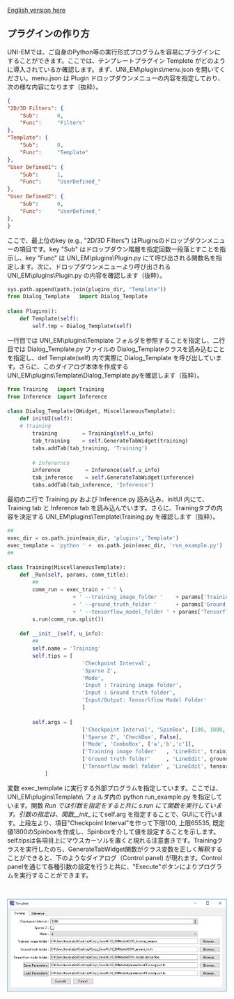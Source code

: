 [English version here](HowToMakePlugin.md)

## プラグインの作り方

UNI-EMでは、ご自身のPython等の実行形式プログラムを容易にプラグインにすることができます。ここでは、テンプレートプラグイン Templete がどのように導入されているか確認します。まず、UNI_EM\plugins\menu.json を開いてください。menu.json は Plugin ドロップダウンメニューの内容を指定しており、次の様な内容になります（抜粋）。
```json
{
"2D/3D Filters": {
	"Sub":		0,
	"Func":		"Filters"
},
"Template": {
	"Sub":		0,
	"Func":		"Template"
},
"User Defined1": {
	"Sub":		1,
	"Func":		"UserDefined_"
},
"User Defined2": {
	"Sub":		0,
	"Func":		"UserDefined_"
},
}
```
ここで、最上位のkey (e.g., "2D/3D Filters") はPluginsのドロップダウンメニューの項目です。key "Sub" はドロップダウン階層を指定回数一段落とすことを指示し、key "Func" は UNI_EM\plugins\Plugin.py にて呼び出される関数名を指定します。次に、ドロップダウンメニューより呼び出される UNI_EM\plugins\Plugin.py の内容を確認します（抜粋）。
```python
sys.path.append(path.join(plugins_dir, "Template"))
from Dialog_Template   import Dialog_Template

class Plugins():
    def Template(self):
        self.tmp = Dialog_Template(self)
```
一行目では UNI_EM\plugins\Template フォルダを参照することを指定し、二行目では Dialog_Template.py ファイルの Dialog_Templateクラスを読み込むことを指定し、def Template(self) 内で実際に Dialog_Template を呼び出しています。さらに、このダイアログ本体を作成する UNI_EM\plugins\Template\Dialog_Template.pyを確認します（抜粋）。
```python
from Training   import Training
from Inference  import Inference

class Dialog_Template(QWidget, MiscellaneousTemplate):
    def initUI(self):
	# Training
        training        = Training(self.u_info)
        tab_training    = self.GenerateTabWidget(training)
        tabs.addTab(tab_training, 'Training')

        # Inferernce
        inference        = Inference(self.u_info)
        tab_inference    = self.GenerateTabWidget(inference)
        tabs.addTab(tab_inference, 'Inference')
```
最初の二行で Training.py および Inference.py 読み込み、initUI 内にて、Training tab と Inference tab を読み込んでいます。さらに、Trainingタブの内容を決定する UNI_EM\plugins\Template\Training.py を確認します（抜粋）。
```python
##
exec_dir = os.path.join(main_dir, 'plugins','Template')
exec_template = 'python ' +  os.path.join(exec_dir, 'run_example.py')
##

class Training(MiscellaneousTemplate):
    def _Run(self, params, comm_title):
        ##
        comm_run = exec_train + ' ' \
                     + ' --training_image_folder '    + params['Training image folder'] + ' ' \
                     + ' --ground_truth_folder '      + params['Ground truth folder'] + ' ' \
                     + ' --tensorflow_model_folder ' + params['Tensorflow model folder']  + ' ' \
        s.run(comm_run.split())

    def __init__(self, u_info):
    	##
        self.name = 'Training'
        self.tips = [
                        'Checkpoint Interval',
                        'Sparse Z',
                        'Mode',
                        'Input : Training image folder',
                        'Input : Ground truth folder',
                        'Input/Output: Tensorlflow Model Folder'
                        ]

        self.args = [
                        ['Checkpoint Interval', 'SpinBox', [100, 1800, 65535]],
                        ['Sparse Z', 'CheckBox', False],
                        ['Mode', 'ComboBox', ['a','b','c']],
                        ['Training image folder'   , 'LineEdit', training_image_path   , 'BrowseDirImg'],
                        ['Ground truth folder'     , 'LineEdit', ground_truth_path     , 'BrowseDirImg'],
                        ['Tensorflow model folder' , 'LineEdit', tensorflow_file_path  , 'BrowseDir'],
            ]
```
変数 exec_template に実行する外部プログラムを指定しています。ここでは、UNI_EM\plugins\Template\ フォルダ内の python run_example.py を指定しています。関数 _Run では引数を指定をすると共に s.run にて関数を実行しています。引数の指定は、関数__init__ にてself.arg を指定することで、GUIにて行います。上段左より、項目"Checkpoint Interval"を作って下限100, 上限65535, 既定値1800のSpinboxを作成し、Spinboxを介して値を設定することを示します。self.tipsは各項目上にマウスカーソルを置くと現れる注意書きです。Trainingクラスを実行したのち、GenerateTabWidget関数がクラス変数を正しく解釈することができると、下のようなダイアログ（Control panel) が現れます。Control panelを通じて各種引数の設定を行うと共に、"Execute"ボタンによりプログラムを実行することができます。

<BR>
<p align="center">
  <img src="Images/Template_Training.png" alt="Template dialog" width="800">
</p>
<BR>　




